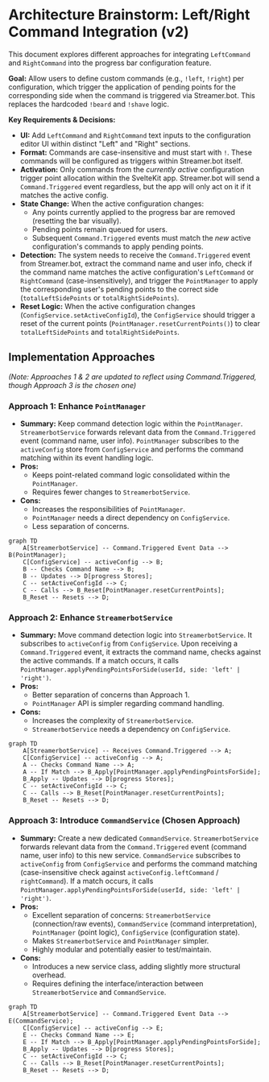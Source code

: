 # Architecture Brainstorm: Left/Right Command Integration (v2)

This document explores different approaches for integrating `LeftCommand` and `RightCommand` into the progress bar configuration feature.

**Goal:** Allow users to define custom commands (e.g., `!left`, `!right`) per configuration, which trigger the application of pending points for the corresponding side when the command is triggered via Streamer.bot. This replaces the hardcoded `!beard` and `!shave` logic.

**Key Requirements & Decisions:**

*   **UI:** Add `LeftCommand` and `RightCommand` text inputs to the configuration editor UI within distinct "Left" and "Right" sections.
*   **Format:** Commands are case-insensitive and must start with `!`. These commands will be configured as triggers within Streamer.bot itself.
*   **Activation:** Only commands from the *currently active* configuration trigger point allocation within the SvelteKit app. Streamer.bot will send a `Command.Triggered` event regardless, but the app will only act on it if it matches the active config.
*   **State Change:** When the active configuration changes:
    *   Any points currently applied to the progress bar are removed (resetting the bar visually).
    *   Pending points remain queued for users.
    *   Subsequent `Command.Triggered` events must match the *new* active configuration's commands to apply pending points.
*   **Detection:** The system needs to receive the `Command.Triggered` event from Streamer.bot, extract the command name and user info, check if the command name matches the active configuration's `LeftCommand` or `RightCommand` (case-insensitively), and trigger the `PointManager` to apply the corresponding user's pending points to the correct side (`totalLeftSidePoints` or `totalRightSidePoints`).
*   **Reset Logic:** When the active configuration changes (`ConfigService.setActiveConfigId`), the `ConfigService` should trigger a reset of the current points (`PointManager.resetCurrentPoints()`) to clear `totalLeftSidePoints` and `totalRightSidePoints`.

## Implementation Approaches

*(Note: Approaches 1 & 2 are updated to reflect using Command.Triggered, though Approach 3 is the chosen one)*

### Approach 1: Enhance `PointManager`

*   **Summary:** Keep command detection logic within the `PointManager`. `StreamerbotService` forwards relevant data from the `Command.Triggered` event (command name, user info). `PointManager` subscribes to the `activeConfig` store from `ConfigService` and performs the command matching within its event handling logic.
*   **Pros:**
    *   Keeps point-related command logic consolidated within the `PointManager`.
    *   Requires fewer changes to `StreamerbotService`.
*   **Cons:**
    *   Increases the responsibilities of `PointManager`.
    *   `PointManager` needs a direct dependency on `ConfigService`.
    *   Less separation of concerns.

```mermaid
graph TD
    A[StreamerbotService] -- Command.Triggered Event Data --> B(PointManager);
    C[ConfigService] -- activeConfig --> B;
    B -- Checks Command Name --> B;
    B -- Updates --> D[progress Stores];
    C -- setActiveConfigId --> C;
    C -- Calls --> B_Reset[PointManager.resetCurrentPoints];
    B_Reset -- Resets --> D;
```

### Approach 2: Enhance `StreamerbotService`

*   **Summary:** Move command detection logic into `StreamerbotService`. It subscribes to `activeConfig` from `ConfigService`. Upon receiving a `Command.Triggered` event, it extracts the command name, checks against the active commands. If a match occurs, it calls `PointManager.applyPendingPointsForSide(userId, side: 'left' | 'right')`.
*   **Pros:**
    *   Better separation of concerns than Approach 1.
    *   `PointManager` API is simpler regarding command handling.
*   **Cons:**
    *   Increases the complexity of `StreamerbotService`.
    *   `StreamerbotService` needs a dependency on `ConfigService`.

```mermaid
graph TD
    A[StreamerbotService] -- Receives Command.Triggered --> A;
    C[ConfigService] -- activeConfig --> A;
    A -- Checks Command Name --> A;
    A -- If Match --> B_Apply[PointManager.applyPendingPointsForSide];
    B_Apply -- Updates --> D[progress Stores];
    C -- setActiveConfigId --> C;
    C -- Calls --> B_Reset[PointManager.resetCurrentPoints];
    B_Reset -- Resets --> D;
```

### Approach 3: Introduce `CommandService` (Chosen Approach)

*   **Summary:** Create a new dedicated `CommandService`. `StreamerbotService` forwards relevant data from the `Command.Triggered` event (command name, user info) to this new service. `CommandService` subscribes to `activeConfig` from `ConfigService` and performs the command matching (case-insensitive check against `activeConfig.leftCommand` / `rightCommand`). If a match occurs, it calls `PointManager.applyPendingPointsForSide(userId, side: 'left' | 'right')`.
*   **Pros:**
    *   Excellent separation of concerns: `StreamerbotService` (connection/raw events), `CommandService` (command interpretation), `PointManager` (point logic), `ConfigService` (configuration state).
    *   Makes `StreamerbotService` and `PointManager` simpler.
    *   Highly modular and potentially easier to test/maintain.
*   **Cons:**
    *   Introduces a new service class, adding slightly more structural overhead.
    *   Requires defining the interface/interaction between `StreamerbotService` and `CommandService`.

```mermaid
graph TD
    A[StreamerbotService] -- Command.Triggered Event Data --> E(CommandService);
    C[ConfigService] -- activeConfig --> E;
    E -- Checks Command Name --> E;
    E -- If Match --> B_Apply[PointManager.applyPendingPointsForSide];
    B_Apply -- Updates --> D[progress Stores];
    C -- setActiveConfigId --> C;
    C -- Calls --> B_Reset[PointManager.resetCurrentPoints];
    B_Reset -- Resets --> D;